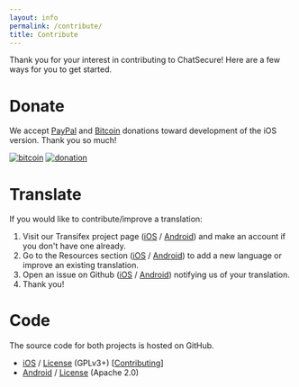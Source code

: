 ```yaml
---
layout: info
permalink: /contribute/
title: Contribute
---
```


Thank you for your interest in contributing to ChatSecure! Here are a few ways for you to get started.

# Donate

We accept [PayPal](https://www.paypal.com/cgi-bin/webscr?cmd=_s-xclick&hosted_button_id=XRBHJ9AX5VWNA) and [Bitcoin](https://coinbase.com/checkouts/1cf35f00d722205726f50b940786c413) donations toward development of the iOS version. Thank you so much!

[![bitcoin](https://coinbase.com/assets/buttons/donation_large-6ec72b1a9eec516944e50a22aca7db35.png)](https://coinbase.com/checkouts/1cf35f00d722205726f50b940786c413) [![donation](https://chatsecure.org/static/images/paypal_donate.png)](https://www.paypal.com/cgi-bin/webscr?cmd=_s-xclick&hosted_button_id=XRBHJ9AX5VWNA) 

# Translate


If you would like to contribute/improve a translation:

 1. Visit our Transifex project page ([iOS](https://www.transifex.net/projects/p/chatsecure/) / [Android](https://www.transifex.com/projects/p/gibberbot/)) and make an account if you don't have one already.
 2. Go to the Resources section ([iOS](https://www.transifex.net/projects/p/chatsecure/resources/) / [Android](https://www.transifex.com/projects/p/gibberbot/resources/)) to add a new language or improve an existing translation.
 3. Open an issue on Github ([iOS](https://github.com/chrisballinger/Off-the-Record-iOS/issues) / [Android](https://github.com/guardianproject/ChatSecureAndroid/issues)) notifying us of your translation.
 4. Thank you!


# Code

The source code for both projects is hosted on GitHub.

* [iOS](https://github.com/chrisballinger/Off-the-Record-iOS) / [License](https://github.com/chrisballinger/Off-the-Record-iOS/blob/master/LICENSE) (GPLv3+) [[Contributing](https://github.com/chrisballinger/Off-the-Record-iOS/blob/master/CONTRIBUTING.md)]
* [Android](https://github.com/guardianproject/ChatSecureAndroid) / [License](https://github.com/guardianproject/ChatSecureAndroid/blob/master/LICENSE) (Apache 2.0)


